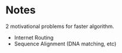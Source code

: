 # Notes

2 motivational problems for faster algorithm.

- Internet Routing
- Sequence Alignment (DNA matching, etc)
